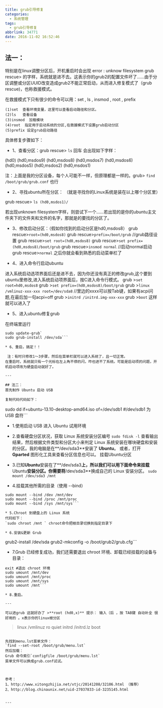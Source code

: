 ```yaml
---
title: grub引导修复
categories:
  - 系统管理
tags:
  - grub引导修复
abbrlink: 34771
date: 2016-11-02 16:52:46
---
```


## 法一：
特别是在linux调整分区后，开机重启时会出现
error : unknow filesystem
grub rescue>
的字样，系统就是进不去。这表示你的grub2的配置文件坏了……由于分区调整或分区UUID改变造成grub2不能正常启动，从而进入修复模式了（grub rescue)，也称救援模式。
        
在救援模式下只有很少的命令可以用：set  ,  ls , insmod , root , prefix

	(1)set  查看环境变量，这里可以查看启动路径和分区。
	(2)ls   查看设备
	(3)insmod  加载模块
	(4)root  指定用于启动系统的分区,在救援模式下设置grub启动分区
	(5)prefix 设定grub启动路径

具体修复步骤如下：

* 1、查看分区：grub rescue> `ls`   回车
会出现如下字样：

(hd0) (hd0,msdos9) (hd0,msdos8) (hd0,msdos7) (hd0,msdos6) (hd0,msdos5) (hd0,msdos2) (hd0,msdos1)

注：上面是我的分区设备，每个人可能不一样，但原理都是一样的。grub> `find /boot/grub/grub.conf`   也行

* 2、寻找ubuntu所在分区：
（就是寻找你的Linux系统是装在以上哪个分区里）

grub rescue> `ls (hd0,msdos1)/`

若出现unknown filesystem字样，则尝试下一个……若出现的是你的ubuntu主文件夹下的文件夹和文件的名字，那就是的要找的分区了。

* 3、修改启动分区：（假如你找到的启动分区是hd0,msdos8）
grub rescue>`root=(hd0,msdos8)`
grub rescue>`prefix=/boot/grub`     //grub路径设置
grub rescue>`set root=(hd0,msdos8)`
grub rescue>`set prefix=(hd0,msdos8)/boot/grub`
grub rescue>`insmod normal`    //启动normal启动
grub rescue>`normal`
之后你就会看到熟悉的启动菜单栏了

* 4、进入命令行启动ubuntu

进入系统启动选项界面后还是进不去，因为你还没有真正的修改grub,这个要到ubuntu里修改,进入系统启动项界面后，按C进入命令行模式。
grub >`set root=hd0,msdos8`
grub >`set prefix=(hd0,msdos8)/boot/grub`
grub >`linux /vmlinuz-xxx-xxx root=/dev/sda8` //里边的xxxx可以按Tab键，如果有acpi问题,在最后加一句acpi=off
grub >`initrd /initrd.img-xxx-xxx`
grub >`boot`
这样就可以进入了

* 5、进入ubuntu修复grub

在终端里运行
```
sudo update-grub`
sudo grub-install /dev/sda```

* 6、重启，搞定！！

 注：有时只修改1～3步骤，然后在菜单栏就可以进入系统了，且一切正常。
在重启时，系统就只有一个光标在左上角不停的闪，咋也进不了系统。可能是启动项的问题，开机启动项改为硬盘启动就好了。

---

## 法二：
首先制作 Ubuntu 启动 USB

复制代码代码如下：
```
sudo dd if=ubuntu-13.10-desktop-amd64.iso of=/dev/sdb1 #/dev/sdb1 为 USB 盘符```

* 1.使用启动 USB 进入 Ubuntu 试用环境

* 2.查看硬盘分区状况，获取 Linux 系统安装分区编号
`sudo fdisk -l`
查看输出结果，然后根据文件类型和分区大小来判定 Linux 系统安装在哪块硬盘和安装的分区。我的电脑是在**/dev/sda3**安装了 **Ubuntu**。
或者，打开 **Gparted** 图形化工具来查看分区信息也可以。
挂载Ubuntu分区

* 3.已知**Ubuntu**安装在了**/dev/sda3**上，所以我们可以用下面命令来挂载**Ubuntu**安装分区。你需要将**/dev/sda3**换成自己的 Linux 安装分区。
`sudo mount /dev/sda3 /mnt`

* 4.挂载其他所需的目录（使用 --bind）
```
sudo mount --bind /dev /mnt/dev
sudo mount --bind /proc /mnt/proc
sudo mount --bind /sys /mnt/sys```

* 5.Chroot 到硬盘上的 Linux 系统
代码如下：
`sudo chroot /mnt ` chroot命令把根目录切换到指定目录下

* 6.安装&更新 Grub
```
grub2-install /dev/sda
grub2-mkconfig -o /boot/grub2/grub.cfg```

* 7.Grub 已经修复成功，我们还需要退出 chroot 环境、卸载已经挂载的设备与目录：
```
exit #退出 chroot 环境
sudo umount /mnt/dev
sudo umount /mnt/proc
sudo umount /mnt/sys
sudo umount /mnt```

* 8.重启。

---

可以进grub 这就好办了 >**root (hd0,x)** 提示： 输入（后 ，按 TAB键 自动补全 很好用的 。x表示你的linux根分区
```
>linux /vmlinuz ro quiet 
>initrd /initrd.lz
>boot
```

先找到menu.lst菜单文件：
`find --set-root /boot/grub/menu.lst`
然后加载：
Grub 命令索引`configfile /boot/grub/menu.lst`
菜单文件可以换成grub.conf试试。



参考：
1、http://www.xitongzhijia.net/xtjc/20141208/32106.html （推荐）
2、http://blog.chinaunix.net/uid-27037833-id-3235145.html


---

